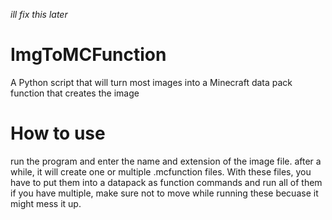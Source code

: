 *ill fix this later*
# ImgToMCFunction
A Python script that will turn most images into a Minecraft data pack function that creates the image
# How to use
run the program and enter the name and extension of the image file.
after a while, it will create one or multiple .mcfunction files.
With these files, you have to put them into a datapack as function commands and run all of them if you have multiple, make sure not to move while running these becuase it might mess it up.
